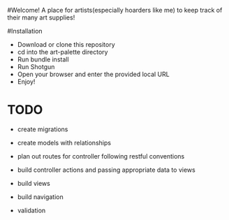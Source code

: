 #Welcome!
A place for artists(especially hoarders like me) to keep track of their many art supplies! 

#Installation

* Download or clone this repository
* cd into the art-palette directory
* Run bundle install
* Run Shotgun
* Open your browser and enter the provided local URL
* Enjoy!

# TODO
* create migrations
* create models with relationships
* plan out routes for controller following restful conventions
* build controller actions and passing appropriate data to views
* build views 
* build navigation


* validation

